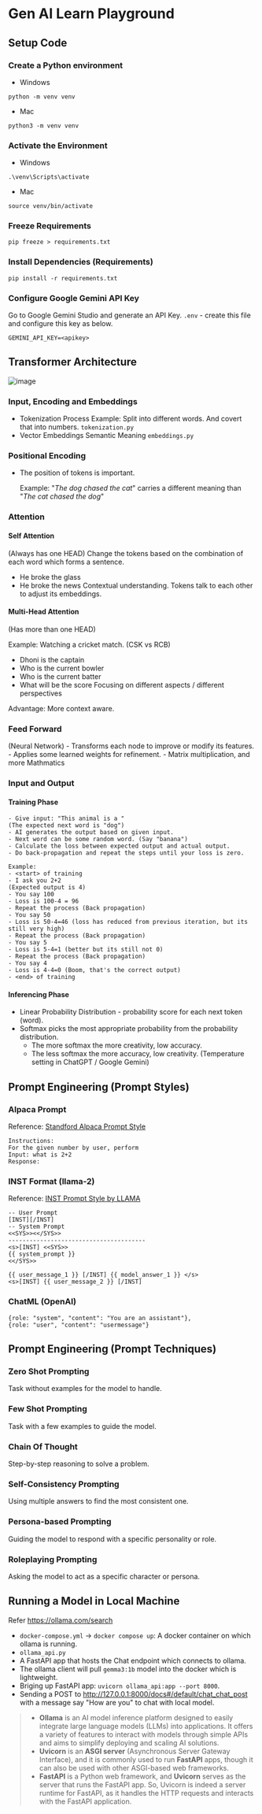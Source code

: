 # Gen AI Learn Playground

## Setup Code

### Create a Python environment

- Windows

```
python -m venv venv
```

- Mac

```
python3 -m venv venv
```

### Activate the Environment

- Windows

```
.\venv\Scripts\activate
```

- Mac

```
source venv/bin/activate
```

### Freeze Requirements

```
pip freeze > requirements.txt
```

### Install Dependencies (Requirements)

```
pip install -r requirements.txt
```

### Configure Google Gemini API Key
Go to Google Gemini Studio and generate an API Key.
`.env` - create this file and configure this key as below.
```
GEMINI_API_KEY=<apikey>
```

## Transformer Architecture

![image](https://github.com/user-attachments/assets/16b217d4-0236-47ad-90bd-eb78b20d8932)

### Input, Encoding and Embeddings

- Tokenization Process
  Example: Split into different words. And covert that into numbers.
  `tokenization.py`
- Vector Embeddings
  Semantic Meaning
  `embeddings.py`

### Positional Encoding

- The position of tokens is important.

  Example: "_The dog chased the cat_" carries a different meaning than "_The cat chased the dog_"

### Attention

#### Self Attention

(Always has one HEAD)
Change the tokens based on the combination of each word which forms a sentence. 
- He broke the glass
- He broke the news
  Contextual understanding. Tokens talk to each other to adjust its embeddings.

#### Multi-Head Attention

(Has more than one HEAD)

Example: Watching a cricket match. (CSK vs RCB)

- Dhoni is the captain
- Who is the current bowler
- Who is the current batter
- What will be the score
  Focusing on different aspects / different perspectives

Advantage: More context aware.

### Feed Forward

(Neural Network) - Transforms each node to improve or modify its features. - Applies some learned weights for refinement. - Matrix multiplication, and more Mathmatics

### Input and Output

#### Training Phase

    - Give input: "This animal is a "
    (The expected next word is "dog")
    - AI generates the output based on given input.
    - Next word can be some random word. (Say "banana")
    - Calculate the loss between expected output and actual output.
    - Do back-propagation and repeat the steps until your loss is zero.

    Example:
    - <start> of training
    - I ask you 2+2
    (Expected output is 4)
    - You say 100
    - Loss is 100-4 = 96
    - Repeat the process (Back propagation)
    - You say 50
    - Loss is 50-4=46 (loss has reduced from previous iteration, but its still very high)
    - Repeat the process (Back propagation)
    - You say 5
    - Loss is 5-4=1 (better but its still not 0)
    - Repeat the process (Back propagation)
    - You say 4
    - Loss is 4-4=0 (Boom, that's the correct output)
    - <end> of training

#### Inferencing Phase

- Linear Probability Distribution - probability score for each next token (word).
- Softmax picks the most appropriate probability from the probability distribution.
  - The more softmax the more creativity, low accuracy.
  - The less softmax the more accuracy, low creativity.
    (Temperature setting in ChatGPT / Google Gemini)

## Prompt Engineering (Prompt Styles)

### Alpaca Prompt
Reference: [Standford Alpaca Prompt Style](https://github.com/tatsu-lab/stanford_alpaca)

    Instructions:
    For the given number by user, perform
    Input: what is 2+2
    Response:


### INST Format (llama-2)
Reference: [INST Prompt Style by LLAMA](https://www.llama.com/docs/model-cards-and-prompt-formats/meta-llama-2/)

    -- User Prompt
    [INST][/INST]
    -- System Prompt
    <<SYS>><</SYS>>
    ---------------------------------------
    <s>[INST] <<SYS>>
    {{ system_prompt }}
    <</SYS>>

    {{ user_message_1 }} [/INST] {{ model_answer_1 }} </s>
    <s>[INST] {{ user_message_2 }} [/INST]

### ChatML (OpenAI)

    {role: "system", "content": "You are an assistant"},
    {role: "user", "content": "usermessage"}

## Prompt Engineering (Prompt Techniques)

### Zero Shot Prompting
Task without examples for the model to handle.

### Few Shot Prompting
Task with a few examples to guide the model.

### Chain Of Thought
Step-by-step reasoning to solve a problem.

### Self-Consistency Prompting
Using multiple answers to find the most consistent one.

### Persona-based Prompting
Guiding the model to respond with a specific personality or role.

### Roleplaying Prompting
Asking the model to act as a specific character or persona.

## Running a Model in Local Machine
Refer https://ollama.com/search 
 - `docker-compose.yml` -> `docker compose up`: A docker container on which ollama is running. 
 - `ollama_api.py`
  - A FastAPI app that hosts the Chat endpoint which connects to ollama.
  - The ollama client will pull `gemma3:1b` model into the docker which is lightweight.
  - Briging up FastAPI app: `uvicorn ollama_api:app --port 8000`.
 - Sending a POST to http://127.0.0.1:8000/docs#/default/chat_chat_post with a message say "How are you" to chat with local model.
   
> - **Ollama** is an AI model inference platform designed to easily integrate large language models (LLMs) into applications. It offers a variety of features to interact with models through simple APIs and aims to simplify deploying and scaling AI solutions.
> - **Uvicorn** is an **ASGI server** (Asynchronous Server Gateway Interface), and it is commonly used to run **FastAPI** apps, though it can also be used with other ASGI-based web frameworks.
> - **FastAPI** is a Python web framework, and **Uvicorn** serves as the server that runs the FastAPI app. So, Uvicorn is indeed a server runtime for FastAPI, as it handles the HTTP requests and interacts with the FastAPI application.

 

    




